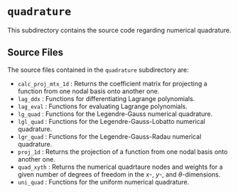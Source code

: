 `quadrature`
================================================================================

This subdirectory contains the source code regarding numerical quadrature.

Source Files
--------------------------------------------------------------------------------

The source files contained in the `quadrature` subdirectory are:

- `calc_proj_mtx_1d` : Returns the coefficient matrix for projecting a function from one nodal basis onto another one.
- `lag_ddx` : Functions for differentiating Lagrange polynomials.
- `lag_eval` : Functions for evaluating Lagrange polynomials.
- `lg_quad` : Functions for the Legendre-Gauss numerical quadrature.
- `lgl_quad` : Functions for the Legendre-Gauss-Lobatto numerical quadrature.
- `lgr_quad` : Functions for the Legendre-Gauss-Radau numerical quadrature.
- `proj_1d` : Returns the projection of a function from one nodal basis onto another one.
- `quad_xyth` : Returns the numerical quadrtaure nodes and weights for a given number of degrees of freedom in the $x$-, $y$-, and $\theta$-dimensions.
- `uni_quad` : Functions for the uniform numerical quadrature.

